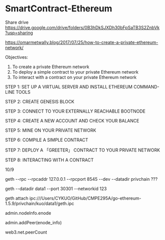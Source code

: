 # SmartContract-Ethereum

Share drive
https://drive.google.com/drive/folders/0B3hDkSJXDh30bFpSaTB3S2ZnbVk?usp=sharing



https://omarmetwally.blog/2017/07/25/how-to-create-a-private-ethereum-network/


Objectives:
1. To create a private Ethereum network
2. To deploy a simple contract to your private Ethereum network
3. To interact with a contract on your private Ethereum network

STEP 1: SET UP A VIRTUAL SERVER AND INSTALL ETHEREUM COMMAND-LINE TOOLS

STEP 2: CREATE GENESIS BLOCK

STEP 3: CONNECT TO YOUR EXTERNALLY REACHABLE BOOTNODE

STEP 4: CREATE A NEW ACCOUNT AND CHECK YOUR BALANCE

STEP 5: MINE ON YOUR PRIVATE NETWORK

STEP 6: COMPILE A SIMPLE CONTRACT

STEP 7: DEPLOY A 「GREETER」 CONTRACT TO YOUR PRIVATE NETWORK

STEP 8: INTERACTING WITH A CONTRACT


10/9

geth --rpc --rpcaddr 127.0.0.1 --rpcport 8545 --dev --datadir privchain ???

geth --datadir data1 --port 30301 --networkid 123

geth attach ipc:///Users/CYKUO/GitHub/CMPE295A/go-ethereum-1.5.9/privchain/kuo/data1/geth.ipc

admin.nodeInfo.enode

admin.addPeer(enode_info)

web3.net.peerCount
